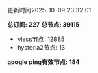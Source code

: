 更新时间2025-10-09 23:32:01

**总订阅: 227**
**总节点: 39115**
- vless节点: 12885
- hysteria2节点: 13

**google ping有效节点: 184**
